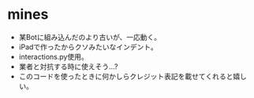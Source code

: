# mines
- 某Botに組み込んだのより古いが、一応動く。
- iPadで作ったからクソみたいなインデント。
- interactions.py使用。
- 業者と対抗する時に使えそう...?
- このコードを使ったときに何かしらクレジット表記を載せてくれると嬉しい。
